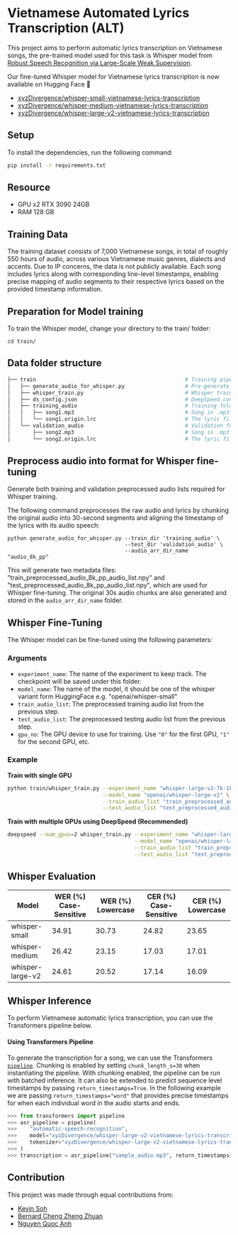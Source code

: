 # Vietnamese Automated Lyrics Transcription (ALT)
This project aims to perform automatic lyrics transcription on Vietnamese songs, the pre-trained model used for this task is Whisper model from [Robust Speech Recognition via Large-Scale Weak Supervision](https://arxiv.org/abs/2212.04356).

Our fine-tuned Whisper model for Vietnamese lyrics transcription is now available on Hugging Face 🤗
- [xyzDivergence/whisper-small-vietnamese-lyrics-transcription](https://huggingface.co/xyzDivergence/whisper-small-vietnamese-lyrics-transcription)
- [xyzDivergence/whisper-medium-vietnamese-lyrics-transcription](https://huggingface.co/xyzDivergence/whisper-medium-vietnamese-lyrics-transcription)
- [xyzDivergence/whisper-large-v2-vietnamese-lyrics-transcription](https://huggingface.co/xyzDivergence/whisper-large-v2-vietnamese-lyrics-transcription)

## Setup
To install the dependencies, run the following command:
```bash
pip install -r requirements.txt
```

## Resource
- GPU x2 RTX 3090 24GB
- RAM 128 GB
 
## Training Data
The training dataset consists of 7,000 Vietnamese songs, in total of roughly 550 hours of audio, across various Vietnamese music genres, dialects and accents. Due to IP concerns, the data is not publicly available. Each song includes lyrics along with corresponding line-level timestamps, enabling precise mapping of audio segments to their respective lyrics based on the provided timestamp information.

## Preparation for Model training
To train the Whisper model, change your directory to the train/ folder:
```
cd train/
```

## Data folder structure
```bash        
├── train                                               # Training pipeline
│   ├── generate_audio_for_whisper.py                   # Pre-generate chunks of 30-second audio
│   ├── whisper_train.py                                # Whisper training script
│   ├── ds_config.json                                  # DeepSpeed configuration file
│   ├── training_audio                                  # Training folder
│   │   ├── song1.mp3                                   # Song in .mp3 format
│   │   └── song1.origin.lrc                            # The lyric file of the song
│   └── validation_audio                                # Validation folder
│       ├── song2.mp3                                   # Song in .mp3 format
│       └── song2.origin.lrc                            # The lyric file of the song
```
## Preprocess audio into format for Whisper fine-tuning
Generate both training and validation preprocessed audio lists required for Whisper training.

The following command preprocesses the raw audio and lyrics by chunking the original audio into 30-second segments and aligning the timestamp of the lyrics with its audio speech:
```
python generate_audio_for_whisper.py --train_dir 'training_audio' \
                                     --test_dir 'validation_audio' \
                                     --audio_arr_dir_name "audio_8k_pp"
```
This will generate two metadata files: "train_preprocessed_audio_8k_pp_audio_list.npy" and "test_preprocessed_audio_8k_pp_audio_list.npy", which are used for Whisper fine-tuning. The original 30s audio chunks are also generated and stored in the `audio_arr_dir_name` folder.

## Whisper Fine-Tuning
The Whisper model can be fine-tuned using the following parameters:

### Arguments
- `experiment_name`: The name of the experiment to keep track. The checkpoint will be saved under this folder.
- `model_name`: The name of the model, it should be one of the whisper variant form HuggingFace e.g. "openai/whisper-small"
- `train_audio_list`: The preprocessed training audio list from the previous step.
- `test_audio_list`: The preprocessed testing audio list from the previous step.
- `gpu_no`: The GPU device to use for training. Use `"0"` for the first GPU, `"1"` for the second GPU, etc.

### Example
**Train with single GPU**
```bash
python train/whisper_train.py --experiment_name "whisper-large-v2-7k-1k-pp" \
                              --model_name "openai/whisper-large-v2" \
                              --train_audio_list "train_preprocessed_audio_8k_pp_audio_list.npy" \
                              --test_audio_list "test_preprocessed_audio_8k_pp_audio_list.npy" \
```

**Train with multiple GPUs using DeepSpeed (Recommended)**
```bash
deepspeed --num_gpus=2 whisper_train.py --experiment_name "whisper-large-v2-7k-1k-pp" \
                                        --model_name "openai/whisper-large-v2" \
                                        --train_audio_list "train_preprocessed_audio_8k_pp_audio_list.npy" \
                                        --test_audio_list "test_preprocessed_audio_8k_pp_audio_list.npy"
```

##  Whisper Evaluation
| **Model**            | **WER (%) Case-Sensitive** | **WER (%) Lowercase** | **CER (%) Case-Sensitive** | **CER (%) Lowercase** |
|----------------------|--------------------|--------------------------|--------------------|--------------------------|
| whisper-small        | 34.91              | 30.73                    | 24.82              | 23.65                    |
| whisper-medium       | 26.42              | 23.15                    | 17.03              | 17.01                    |
| whisper-large-v2     | 24.61              | 20.52                    | 17.14              | 16.09                    |
## Whisper Inference 
To perform Vietnamese automatic lyrics transcription, you can use the Transformers pipeline below.

#### Using Transformers Pipeline
To generate the transcription for a song, we can use the Transformers [`pipeline`](https://huggingface.co/docs/transformers/main_classes/pipelines#transformers.AutomaticSpeechRecognitionPipeline). Chunking is enabled by setting `chunk_length_s=30` when instantiating the pipeline. With chunking enabled, the pipeline can be run with batched inference. It can also be extended to predict sequence level timestamps by passing `return_timestamps=True`. In the following example we are passing `return_timestamps="word"`  that provides precise timestamps for when each individual word in the audio starts and ends.
```python
>>> from transformers import pipeline
>>> asr_pipeline = pipeline(
>>>    "automatic-speech-recognition",
>>>    model="xyzDivergence/whisper-large-v2-vietnamese-lyrics-transcription", chunk_length_s=30, device='cuda',
>>>    tokenizer="xyzDivergence/whisper-large-v2-vietnamese-lyrics-transcription"
>>> )
>>> transcription = asr_pipeline("sample_audio.mp3", return_timestamps="word")
```
## Contribution
This project was made through equal contributions from:
- [Kevin Soh](https://github.com/kelvinbksoh)
- [Bernard Cheng Zheng Zhuan](https://github.com/bernardcheng)
- [Nguyen Quoc Anh](https://github.com/BatmanofZuhandArrgh)
